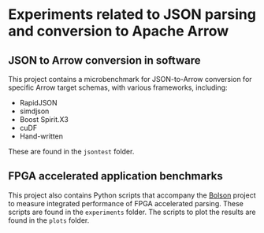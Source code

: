 # Experiments related to JSON parsing and conversion to Apache Arrow

## JSON to Arrow conversion in software

This project contains a microbenchmark for JSON-to-Arrow conversion for specific Arrow target schemas, with various
frameworks, including:

* RapidJSON
* simdjson
* Boost Spirit.X3
* cuDF
* Hand-written

These are found in the `jsontest` folder.

## FPGA accelerated application benchmarks

This project also contains Python scripts that accompany the [Bolson](https://github.com/teratide/bolson) project to
measure integrated performance of FPGA accelerated parsing. These scripts are found in the `experiments` folder. The
scripts to plot the results are found in the `plots` folder.
